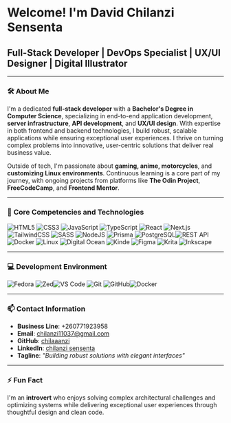 # Welcome! I'm David Chilanzi Sensenta
## Full-Stack Developer | DevOps Specialist | UX/UI Designer | Digital Illustrator

---

### 🛠️ **About Me**  
I'm a dedicated **full-stack developer** with a **Bachelor's Degree in Computer Science**, specializing in end-to-end application development, **server infrastructure**, **API development**, and **UX/UI design**. With expertise in both frontend and backend technologies, I build robust, scalable applications while ensuring exceptional user experiences. I thrive on turning complex problems into innovative, user-centric solutions that deliver real business value.

Outside of tech, I'm passionate about **gaming, anime, motorcycles**, and **customizing Linux environments**. Continuous learning is a core part of my journey, with ongoing projects from platforms like **The Odin Project**, **FreeCodeCamp**, and **Frontend Mentor**.

---

### 💼 **Core Competencies and Technologies**  

![HTML5](https://img.shields.io/badge/html5-%23E34F26.svg?style=for-the-badge&logo=html5&logoColor=white)  ![CSS3](https://img.shields.io/badge/css3-%231572B6.svg?style=for-the-badge&logo=css3&logoColor=white)  ![JavaScript](https://img.shields.io/badge/javascript-%23323330.svg?style=for-the-badge&logo=javascript&logoColor=%23F7DF1E)  ![TypeScript](https://img.shields.io/badge/typescript-%23007ACC.svg?style=for-the-badge&logo=typescript&logoColor=white)  ![React](https://img.shields.io/badge/react-%2320232a.svg?style=for-the-badge&logo=react&logoColor=%2361DAFB)  ![Next.js](https://img.shields.io/badge/Next.js-000000?style=for-the-badge&logo=next.js&logoColor=white)  ![TailwindCSS](https://img.shields.io/badge/tailwindcss-%2338B2AC.svg?style=for-the-badge&logo=tailwind-css&logoColor=white)  ![SASS](https://img.shields.io/badge/SASS-hotpink.svg?style=for-the-badge&logo=SASS&logoColor=white)  ![NodeJS](https://img.shields.io/badge/node.js-6DA55F?style=for-the-badge&logo=node.js&logoColor=white)  ![Prisma](https://img.shields.io/badge/Prisma-2D3748?style=for-the-badge&logo=prisma&logoColor=white)   ![PostgreSQL](https://img.shields.io/badge/postgresql-%23316192.svg?style=for-the-badge&logo=postgresql&logoColor=white)![REST API](https://img.shields.io/badge/REST%20API-FF5733?style=for-the-badge&logo=api&logoColor=white)   ![Docker](https://img.shields.io/badge/docker-%230db7ed.svg?style=for-the-badge&logo=docker&logoColor=white)   ![Linux](https://img.shields.io/badge/Linux-FCC624?style=for-the-badge&logo=linux&logoColor=black)  ![Digital Ocean](https://img.shields.io/badge/DigitalOcean-%230167ff.svg?style=for-the-badge&logo=digitalOcean&logoColor=white)  ![Kinde](https://img.shields.io/badge/Kinde-000000?style=for-the-badge&logo=kinde&logoColor=white)   ![Figma](https://img.shields.io/badge/Figma-%23F24E1E.svg?style=for-the-badge&logo=figma&logoColor=white)  ![Krita](https://img.shields.io/badge/Krita-203759?style=for-the-badge&logo=krita&logoColor=EEF37B)  ![Inkscape](https://img.shields.io/badge/Inkscape-e0e0e0?style=for-the-badge&logo=inkscape&logoColor=080A13)  

---

### 💻 **Development Environment**  

![Fedora](https://img.shields.io/badge/Fedora-294172?style=for-the-badge&logo=fedora&logoColor=white) ![Zed](https://img.shields.io/badge/Zed-1B1B1F?style=for-the-badge&logo=zed&logoColor=white)![VS Code](https://img.shields.io/badge/Visual%20Studio%20Code-0078d7.svg?style=for-the-badge&logo=visual-studio-code&logoColor=white) ![Git](https://img.shields.io/badge/git-%23F05033.svg?style=for-the-badge&logo=git&logoColor=white) ![GitHub](https://img.shields.io/badge/github-%23121011.svg?style=for-the-badge&logo=github&logoColor=white)![Docker](https://img.shields.io/badge/docker-%230db7ed.svg?style=for-the-badge&logo=docker&logoColor=white)

---

### 📫 **Contact Information**  

- **Business Line**: +260771923958  
- **Email**: chilanzi11037@gmail.com  
- **GitHub**: [chilaaanzi](https://github.com/Chilaaanzi)
- **LinkedIn**: [chilanzi sensenta](https://linkedin.com/in/chilanzi-sensenta-51bba2240)
- **Tagline**: *"Building robust solutions with elegant interfaces"*  

---

### ⚡ **Fun Fact**  
I'm an **introvert** who enjoys solving complex architectural challenges and optimizing systems while delivering exceptional user experiences through thoughtful design and clean code.
